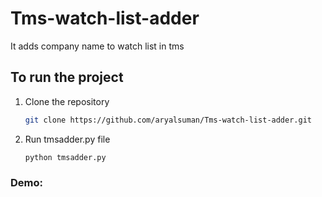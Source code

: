 # Tms-watch-list-adder

It adds company name to watch list in tms

## To run the project
1. Clone the repository
   ```bash 
   git clone https://github.com/aryalsuman/Tms-watch-list-adder.git
   ``` 
2. Run tmsadder.py file
    ```bash 
    python tmsadder.py
     ``` 


### Demo:
<!-- <img src="./project-demo.gif" > -->
